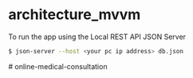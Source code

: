 # architecture_mvvm

To run the app using the Local REST API JSON Server

```bash
$ json-server --host <your pc ip address> db.json
```
#   o n l i n e - m e d i c a l - c o n s u l t a t i o n  
 